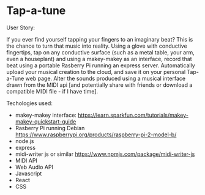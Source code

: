 # Tap-a-tune

User Story:

If you ever find yourself tapping your fingers to an imaginary beat? This is the chance to turn that music into reality. Using a  glove with conductive fingertips, tap on any conductive surface (such as a metal table, your arm, even a houseplant) and using a makey-makey as an interface, record that beat using a portable Rasberry Pi running an express server. Automatically upload your musical creation to the cloud,  and save it on your personal Tap-a-Tune web page. Alter the sounds produced using a musical interface drawn from the MIDI api [and potentially share with friends or download a compatible MIDI file - if I have time]. 

Techologies used:
* makey-makey interface: https://learn.sparkfun.com/tutorials/makey-makey-quickstart-guide
* Rasberry Pi running Debian https://www.raspberrypi.org/products/raspberry-pi-2-model-b/
* node.js
* express
* midi-writer js or similar https://www.npmjs.com/package/midi-writer-js
* MIDI API
* Web Audio API
* Javascript
* React
* CSS
